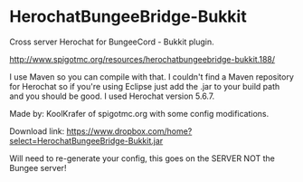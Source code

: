 HerochatBungeeBridge-Bukkit
===========================

Cross server Herochat for BungeeCord - Bukkit plugin.

http://www.spigotmc.org/resources/herochatbungeebridge-bukkit.188/


I use Maven so you can compile with that. I couldn't find a Maven repository for Herochat so if you're using Eclipse just add the .jar to your build path and you should be good. I used Herochat version 5.6.7.

Made by: KoolKrafer of spigotmc.org with some config modifications.


Download link: https://www.dropbox.com/home?select=HerochatBungeeBridge-Bukkit.jar

Will need to re-generate your config, this goes on the SERVER NOT the Bungee server!
